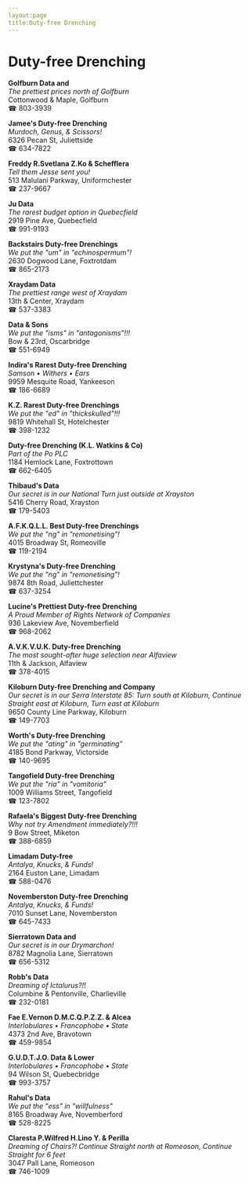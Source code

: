 ```yaml
---
layout:page
title:Duty-free Drenching
---
```

# Duty-free Drenching

**Golfburn Data and**  
_The prettiest prices north of Golfburn_  
Cottonwood & Maple, Golfburn  
☎ 803-3939



**Jamee's Duty-free Drenching**  
_Murdoch, Genus, & Scissors!_  
6326 Pecan St, Juliettside  
☎ 634-7822



**Freddy R.Svetlana Z.Ko & Schefflera**  
_Tell them Jesse sent you!_  
513 Malulani Parkway, Uniformchester  
☎ 237-9667



**Ju Data**  
_The rarest budget option in Quebecfield_  
2919 Pine Ave, Quebecfield  
☎ 991-9193



**Backstairs Duty-free Drenchings**  
_We put the "um" in "echinospermum"!_  
2630 Dogwood Lane, Foxtrotdam  
☎ 865-2173



**Xraydam Data**  
_The prettiest range west of Xraydam_  
13th & Center, Xraydam  
☎ 537-3383



**Data & Sons**  
_We put the "isms" in "antagonisms"!!!_  
Bow & 23rd, Oscarbridge  
☎ 551-6949



**Indira's Rarest Duty-free Drenching**  
_Samson • Withers • Ears_  
9959 Mesquite Road, Yankeeson  
☎ 186-6689



**K.Z. Rarest Duty-free Drenchings**  
_We put the "ed" in "thickskulled"!!!_  
9819 Whitehall St, Hotelchester  
☎ 398-1232



**Duty-free Drenching (K.L. Watkins & Co)**  
_Part of the Po PLC_  
1184 Hemlock Lane, Foxtrottown  
☎ 662-6405



**Thibaud's Data**  
_Our secret is in our National 
Turn just outside at Xrayston_  
5416 Cherry Road, Xrayston  
☎ 179-5403



**A.F.K.Q.L.L. Best Duty-free Drenchings**  
_We put the "ng" in "remonetising"!_  
4015 Broadway St, Romeoville  
☎ 119-2194



**Krystyna's Duty-free Drenching**  
_We put the "ng" in "remonetising"!_  
9874 8th Road, Juliettchester  
☎ 637-3254



**Lucine's Prettiest Duty-free Drenching**  
_A Proud Member of Rights Network of Companies_  
936 Lakeview Ave, Novemberfield  
☎ 968-2062



**A.V.K.V.U.K. Duty-free Drenching**  
_The most sought-after huge selection near Alfaview_  
11th & Jackson, Alfaview  
☎ 378-4015



**Kiloburn Duty-free Drenching and Company**  
_Our secret is in our Serra 
Interstate 85: Turn south at Kiloburn, Continue Straight east at Kiloburn, Turn east at Kiloburn_  
9650 County Line Parkway, Kiloburn  
☎ 149-7703



**Worth's Duty-free Drenching**  
_We put the "ating" in "germinating"_  
4185 Bond Parkway, Victorside  
☎ 140-9695



**Tangofield Duty-free Drenching**  
_We put the "ria" in "vomitoria"_  
1009 Williams Street, Tangofield  
☎ 123-7802



**Rafaela's Biggest Duty-free Drenching**  
_Why not try Amendment immediately?!!!_  
9 Bow Street, Miketon  
☎ 388-6859



**Limadam Duty-free**  
_Antalya, Knucks, & Funds!_  
2164 Euston Lane, Limadam  
☎ 588-0476



**Novemberston Duty-free Drenching**  
_Antalya, Knucks, & Funds!_  
7010 Sunset Lane, Novemberston  
☎ 645-7433



**Sierratown Data and**  
_Our secret is in our Drymarchon!_  
8782 Magnolia Lane, Sierratown  
☎ 656-5312



**Robb's Data**  
_Dreaming of Ictalurus?!!_  
Columbine & Pentonville, Charlieville  
☎ 232-0181



**Fae E.Vernon D.M.C.Q.P.Z.Z. & Alcea**  
_Interlobulares • Francophobe • State_  
4373 2nd Ave, Bravotown  
☎ 459-9854



**G.U.D.T.J.O. Data & Lower**  
_Interlobulares • Francophobe • State_  
94 Wilson St, Quebecbridge  
☎ 993-3757



**Rahul's Data**  
_We put the "ess" in "willfulness"_  
8165 Broadway Ave, Novemberford  
☎ 528-8225



**Claresta P.Wilfred H.Lino Y. & Perilla**  
_Dreaming of Chairs?! 
Continue Straight north at Romeoson, Continue Straight for 6 feet_  
3047 Pall Lane, Romeoson  
☎ 746-1009



